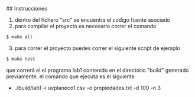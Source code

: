 ## Instrucciones

1. dentro del fichero "src" se encuentra el codigo fuente asociado
2. para compilar el proyecto es necesario correr el comando 
```bash
$ make all
```
3. para correr el proyecto puedes correr el siguiente script de ejemplo
```bash
$ make test
```
que correrá el el programa lab1 contenido en el directorio "build" generado previamente.
el comando que ejecuta es el siguiente
* ./build/lab1 -i uvplaneco1.csv -o propiedades.txt -d 100 -n 3
